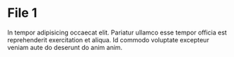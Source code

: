 # File 1
In tempor adipisicing occaecat elit. Pariatur ullamco esse tempor officia est reprehenderit exercitation et aliqua. Id commodo voluptate excepteur veniam aute do deserunt do anim anim.